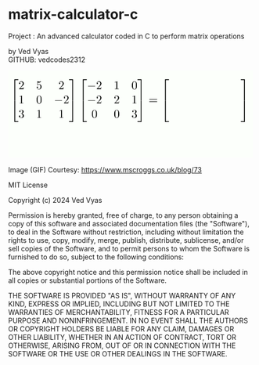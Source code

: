 # matrix-calculator-c
<p>Project : An advanced calculator coded in C to perform matrix operations</p>

<p>by Ved Vyas
  <br>
GITHUB: vedcodes2312 </p>

<img src="multiply_matrices.gif" alt="Matrix Calculator" width="500"/>
<br>
<p> 
Image (GIF) Courtesy: <a href="https://www.mscroggs.co.uk/blog/73">https://www.mscroggs.co.uk/blog/73</a></p>
<p>
  MIT License

Copyright (c) 2024 Ved Vyas

Permission is hereby granted, free of charge, to any person obtaining a copy
of this software and associated documentation files (the "Software"), to deal
in the Software without restriction, including without limitation the rights
to use, copy, modify, merge, publish, distribute, sublicense, and/or sell
copies of the Software, and to permit persons to whom the Software is
furnished to do so, subject to the following conditions:

The above copyright notice and this permission notice shall be included in all
copies or substantial portions of the Software.

THE SOFTWARE IS PROVIDED "AS IS", WITHOUT WARRANTY OF ANY KIND, EXPRESS OR
IMPLIED, INCLUDING BUT NOT LIMITED TO THE WARRANTIES OF MERCHANTABILITY,
FITNESS FOR A PARTICULAR PURPOSE AND NONINFRINGEMENT. IN NO EVENT SHALL THE
AUTHORS OR COPYRIGHT HOLDERS BE LIABLE FOR ANY CLAIM, DAMAGES OR OTHER
LIABILITY, WHETHER IN AN ACTION OF CONTRACT, TORT OR OTHERWISE, ARISING FROM,
OUT OF OR IN CONNECTION WITH THE SOFTWARE OR THE USE OR OTHER DEALINGS IN THE
SOFTWARE.
</p>


